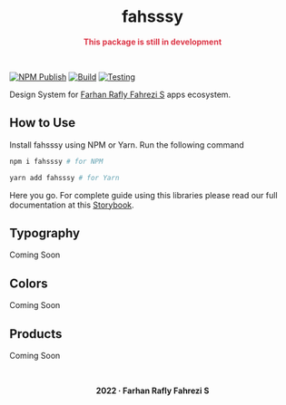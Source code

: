 <div align="center">

# fahsssy

</div>

<div align="center"> 
    <p style="font-weight:bold;color:#dc3546;">This package is still in development</p>
</div>

&nbsp;

[![NPM Publish](https://github.com/raflyfahrezi/fahsssy/actions/workflows/npm_publish.yml/badge.svg)](https://github.com/raflyfahrezi/fahsssy/actions/workflows/npm_publish.yml)
[![Build](https://github.com/raflyfahrezi/fahsssy/actions/workflows/build.yml/badge.svg)](https://github.com/raflyfahrezi/fahsssy/actions/workflows/build.yml)
[![Testing](https://github.com/raflyfahrezi/fahsssy/actions/workflows/testing.yml/badge.svg)](https://github.com/raflyfahrezi/fahsssy/actions/workflows/testing.yml)

Design System for [Farhan Rafly Fahrezi S](https://raflyfahrezi.space) apps ecosystem.

## How to Use

Install fahsssy using NPM or Yarn. Run the following command

```bash
npm i fahsssy # for NPM
```

```bash
yarn add fahsssy # for Yarn
```

Here you go. For complete guide using this libraries please read our full documentation at this [Storybook](https://fahsssy.vercel.app/?path=/story/introduction--page).

## Typography

Coming Soon

## Colors

Coming Soon

## Products

Coming Soon

&ensp;

<p align="center" style="font-weight: bold;">
2022 &middot; Farhan Rafly Fahrezi S
</p>
